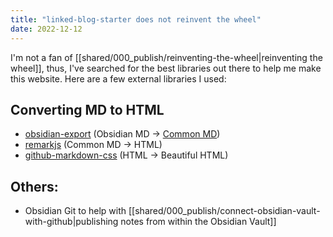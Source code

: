 ```yaml
---
title: "linked-blog-starter does not reinvent the wheel"
date: 2022-12-12
---
```

I'm not a fan of [[shared/000_publish/reinventing-the-wheel|reinventing the wheel]], thus, I've searched for the best libraries out there to help me make this website. Here are a few external libraries I used:

## Converting MD to HTML
- [obsidian-export](https://github.com/zoni/obsidian-export) (Obsidian MD -> [Common MD](https://commonmark.org/))
- [remarkjs](https://github.com/remarkjs/remark) (Common MD -> HTML)
- [github-markdown-css](https://github.com/sindresorhus/github-markdown-css) (HTML -> Beautiful HTML)

## Others:
- Obsidian Git to help with [[shared/000_publish/connect-obsidian-vault-with-github|publishing notes from within the Obsidian Vault]]